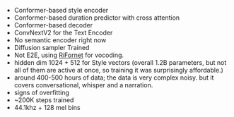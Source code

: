 - Conformer-based style encoder
- Conformer-based duration predictor with cross attention
- Conformer-based decoder
- ConvNextV2 for the Text Encoder
- No semantic encoder right now
- Diffusion sampler Trained
- Not E2E, using [RiFornet](https://github.com/Respaired/RiFornet_Vocoder) for vocoding.
- hidden dim 1024 + 512 for Style vectors (overall 1.2B parameters, but not all of them are active at once, so training it was surprisingly affordable.)
- around 400-500 hours of data; the data is very complex noisy. but it covers conversational, whisper and a narration.
- signs of overfitting
- ~200K steps trained
- 44.1khz + 128 mel bins
